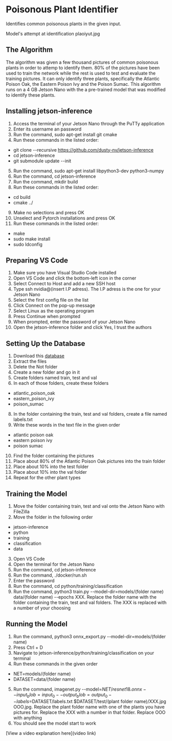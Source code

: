 # Poisonous Plant Identifier

 Identifies common poisonous plants in the given input.

Model's attempt at identification
plaoiyut.jpg

## The Algorithm

The algorithm was given a few thousand pictures of common poisonous plants in order to attemp to identify them. 80% of the pictures have been used to train the network while the rest is used to test and evaluate the training pictures. It can only identify three plants, specifically the Atlantic Poison Oak, the Eastern Poison Ivy and the Poison Sumac. This algorithm runs on a 4 GB Jetson Nano with the a pre-trained model that was modified to identify these plants.

## Installing jetson-inference

1. Access the terminal of your Jetson Nano through the PuTTy application
2. Enter its username an password
3. Run the command, sudo apt-get install git cmake
4. Run these commands in the listed order:
- git clone --recursive https://github.com/dusty-nv/jetson-inference
- cd jetson-inference
- git submodule update --init
5. Run the command, sudo apt-get install libpython3-dev python3-numpy
6. Run the command, cd jetson-inference
7. Run the command, mkdir build
8. Run these commands in the listed order:
- cd build
- cmake ../
9. Make no selections and press OK
10. Unselect and Pytorch installations and press OK
11. Run these commands in the listed order:
- make
- sudo make install
- sudo ldconfig

## Preparing VS Code

1. Make sure you have Visual Studio Code installed
2. Open VS Code and click the bottom-left icon in the corner
3. Select Connect to Host and add a new SSH host
4. Type ssh nvidia@(insert I.P adress). The I.P adress is the one for your Jetson Nano
5. Select the first config file on the list
6. Click Connect on the pop-up message
7. Select Linux as the operating program
8. Press Continue when prompted
9. When prompted, enter the password of your Jetson Nano
10. Open the jetson-inference folder and click Yes, I trust the authors

## Setting Up the Database

1. Download this [database](https://www.kaggle.com/datasets/sandramai/poisonous-plants)
2. Extract the files
3. Delete the Not folder
4. Create a new folder and go in it
5. Create folders named train, test and val
6. In each of those folders, create these folders
- atlantic_poison_oak
- eastern_poison_ivy
- poison_sumac
8. In the folder containing the train, test and val folders, create a file named labels.txt
9. Write these words in the text file in the given order
- atlantic poison oak
- eastern poison ivy
- poison sumac
10. Find the folder containing the pictures
11. Place about 80% of the Atlantic Poison Oak pictures into the train folder
12. Place about 10% into the test folder
13. Place about 10% into the val folder
14. Repeat for the other plant types

## Training the Model

1. Move the folder containing train, test and val onto the Jetson Nano with FileZilla
2. Move the folder in the following order
- jetson-inference
- python
- training
- classification
- data
3. Open VS Code
4. Open the terminal for the Jetson Nano
5. Run the command, cd jetson-inference
6. Run the command, ./docker/run.sh
7. Enter the password
8. Run the command, cd python/training/classification
9. Run the command, python3 train.py --model-dir=models/(folder name) data/(folder name) --epochs XXX. Replace the folder name with the folder containing the train, test and val folders. The XXX is replaced with a number of your choosing

## Running the Model

1. Run the command, python3 onnx_export.py --model-dir=models/(folder name)
2. Press Ctrl + D
3. Navigate to jetson-inference/python/training/classification on your terminal
4. Run these commands in the given order
- NET=models/(folder name)
- DATASET=data/(folder name)
5. Run the command, imagenet.py --model=$NET/resnet18.onnx --input_blob=input_0 --output_blob=output_0 --labels=$DATASET/labels.txt $DATASET/test/(plant folder name)/XXX.jpg OOO.jpg. Replace the plant folder name with one of the plants you have pictures for. Replace the XXX with a number in that folder. Replace OOO with anything
6. You should see the model start to work

[View a video explanation here](video link)
